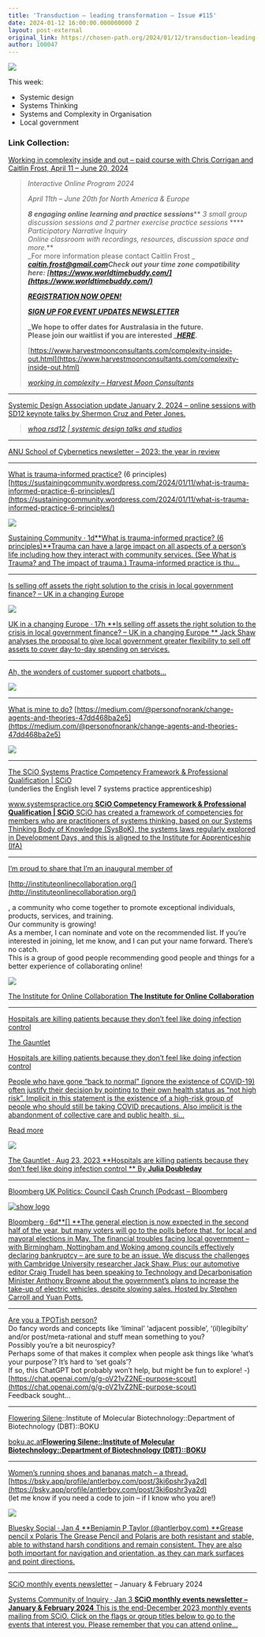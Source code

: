 ```yaml
---
title: 'Transduction — leading transformation — Issue #115'
date: 2024-01-12 16:00:00.000000000 Z
layout: post-external
original_link: https://chosen-path.org/2024/01/12/transduction-leading-transformation-issue-115/
author: 100047
---
```


![](https://chosenpath.files.wordpress.com/2024/01/423701_10150592673068702_18379878701_9136805_2098949224_n.jpg?w=720)

This week:

- Systemic design
- Systems Thinking
- Systems and Complexity in Organisation
- Local government

### Link Collection:

[Working in complexity inside and out – paid course with Chris Corrigan and Caitlin Frost, April 11 – June 20, 2024](https://stream.syscoi.com/2024/01/07/working-in-complexity-inside-and-out-paid-course-with-chris-corrigan-and-caitlin-frost-april-11-june-20-2024/)

> _Interactive Online Program 2024​_
> 
> _April 11th – June 20th for North America & Europe_
> 
> **_8 engaging online learning and practice sessions_**** _3 small group discussion sessions and 2 partner exercise practice sessions_ **** _Participatory Narrative Inquiry  
> Online classroom with recordings, resources, discussion space and more._**    
> _For more information please contact Caitlin Frost _ [**_caitin.frost@gmail.com_**](https://mail.google.com/a/redquadrant.com/mail/?view=cm&fs=1&tf=1&to=caitin.frost@gmail.com)**_Check out your time zone compatibility here: [https://www.worldtimebuddy.com/](https://www.worldtimebuddy.com/)_**
> 
> [**_REGISTRATION NOW OPEN!_**](https://harvest-moon-consultants.mykajabi.com/complexity-inside-out-registration)
> 
> [**_SIGN UP FOR EVENT UPDATES NEWSLETTER_**](https://www.harvestmoonconsultants.com/newsletter.html)
> 
> **_We hope to offer dates for Australasia in the future.  
> Please join our waitlist if you are interested _**[**_HERE_**](https://harvest-moon-consultants.mykajabi.com/cio-australasia)**_._**
> 
> [https://www.harvestmoonconsultants.com/complexity-inside-out.html](https://www.harvestmoonconsultants.com/complexity-inside-out.html)
> 
> [_working in complexity – Harvest Moon Consultants_](https://www.harvestmoonconsultants.com/complexity-inside-out.html)

* * *

[Systemic Design Association update January 2, 2024 – online sessions with SD12 keynote talks by Shermon Cruz and Peter Jones.](https://stream.syscoi.com/2024/01/06/systemic-design-association-update-january-2-2024-online-sessions-with-sd12-keynote-talks-by-shermon-cruz-and-peter-jones/)

> [_whoa rsd12 | systemic design talks and studios_](https://mailchi.mp/systemic-design/newsletter-2024-01-02?e=fcf1f3a2ab)

* * *

[ANU School of Cybernetics newsletter – 2023: the year in review](https://stream.syscoi.com/2024/01/05/anu-school-of-cybernetics-newsletter-2023-the-year-in-review/)

* * *

[What is trauma-informed practice?](https://mastodon.social/@antlerboy/111738704469527038) (6 principles) [https://sustainingcommunity.wordpress.com/2024/01/11/what-is-trauma-informed-practice-6-principles/](https://sustainingcommunity.wordpress.com/2024/01/11/what-is-trauma-informed-practice-6-principles/)

[![](https://substackcdn.com/image/fetch/w_1456,c_limit,f_auto,q_auto:good,fl_progressive:steep/https%3A%2F%2Fsubstack-post-media.s3.amazonaws.com%2Fpublic%2Fimages%2F7ba63916-86ce-46a0-a8a3-6644920adbf7_1024x634.png)](https://substackcdn.com/image/fetch/f_auto,q_auto:good,fl_progressive:steep/https%3A%2F%2Fsubstack-post-media.s3.amazonaws.com%2Fpublic%2Fimages%2F7ba63916-86ce-46a0-a8a3-6644920adbf7_1024x634.png)

[Sustaining Community · 1d**What is trauma-informed practice? (6 principles)**Trauma can have a large impact on all aspects of a person’s life including how they interact with community services. (See What is Trauma? and The impact of trauma.) Trauma-informed practice is thu…](https://sustainingcommunity.wordpress.com/2024/01/11/what-is-trauma-informed-practice-6-principles/)

* * *

[Is selling off assets the right solution to the crisis in local government finance? – UK in a changing Europe ](https://mastodon.social/@antlerboy/111738287573979068)

[![](https://substackcdn.com/image/fetch/w_1456,c_limit,f_auto,q_auto:good,fl_progressive:steep/https%3A%2F%2Fsubstack-post-media.s3.amazonaws.com%2Fpublic%2Fimages%2F44518c87-fa17-4e07-8574-b734355b28ec_2048x1301.jpeg)](https://substackcdn.com/image/fetch/f_auto,q_auto:good,fl_progressive:steep/https%3A%2F%2Fsubstack-post-media.s3.amazonaws.com%2Fpublic%2Fimages%2F44518c87-fa17-4e07-8574-b734355b28ec_2048x1301.jpeg)

[UK in a changing Europe · 17h  **Is selling off assets the right solution to the crisis in local government finance? – UK in a changing Europe ** Jack Shaw analyses the proposal to give local government greater flexibility to sell off assets to cover day-to-day spending on services.](https://ukandeu.ac.uk/is-selling-off-assets-the-right-solution-to-the-crisis-in-local-government-finance/)

* * *

[Ah, the wonders of customer support chatbots…](https://mastodon.social/@antlerboy/111737760957401443)

[![](https://substackcdn.com/image/fetch/w_1456,c_limit,f_auto,q_auto:good,fl_progressive:steep/https%3A%2F%2Fsubstack-post-media.s3.amazonaws.com%2Fpublic%2Fimages%2F6e390949-232b-4fba-85f2-34dbe0ad5a7e_326x707.jpeg)](https://substackcdn.com/image/fetch/f_auto,q_auto:good,fl_progressive:steep/https%3A%2F%2Fsubstack-post-media.s3.amazonaws.com%2Fpublic%2Fimages%2F6e390949-232b-4fba-85f2-34dbe0ad5a7e_326x707.jpeg)

* * *

[What is mine to do?](https://mastodon.social/@antlerboy/111722126585467201) [https://medium.com/@personofnorank/change-agents-and-theories-47dd468ba2e5](https://medium.com/@personofnorank/change-agents-and-theories-47dd468ba2e5)

[![](https://substackcdn.com/image/fetch/w_1456,c_limit,f_auto,q_auto:good,fl_progressive:steep/https%3A%2F%2Fsubstack-post-media.s3.amazonaws.com%2Fpublic%2Fimages%2Fe8161268-8fed-49af-9f9c-3e998f604896_360x640.jpeg)](https://substackcdn.com/image/fetch/f_auto,q_auto:good,fl_progressive:steep/https%3A%2F%2Fsubstack-post-media.s3.amazonaws.com%2Fpublic%2Fimages%2Fe8161268-8fed-49af-9f9c-3e998f604896_360x640.jpeg)

* * *

[The SCiO Systems Practice Competency Framework & Professional Qualification | SCiO ](https://mastodon.social/@antlerboy/111714604281118553)  
(underlies the English level 7 systems practice apprenticeship)

[www.systemspractice.org **SCiO Competency Framework & Professional Qualification | SCiO** SCiO has created a framework of competencies for members who are practitioners of systems thinking, based on our Systems Thinking Body of Knowledge (SysBoK), the systems laws regularly explored in Development Days, and this is aligned to the Institute for Apprenticeship (IfA)](https://www.systemspractice.org/page/scio-competency-framework-professional-qualification)

* * *

[I’m proud to share that I’m an inaugural member of ](https://mastodon.social/@antlerboy/111710392832769126)

[http://instituteonlinecollaboration.org/](http://instituteonlinecollaboration.org/)

, a community who come together to promote exceptional individuals, products, services, and training.  
Our community is growing!  
As a member, I can nominate and vote on the recommended list. If you’re interested in joining, let me know, and I can put your name forward. There’s no catch.  
This is a group of good people recommending good people and things for a better experience of collaborating online!

[![](https://substackcdn.com/image/fetch/w_1456,c_limit,f_auto,q_auto:good,fl_progressive:steep/https%3A%2F%2Fsubstack-post-media.s3.amazonaws.com%2Fpublic%2Fimages%2Ffc2b5337-f355-42a5-9407-97df3f466e85_900x600.jpeg)](https://substackcdn.com/image/fetch/f_auto,q_auto:good,fl_progressive:steep/https%3A%2F%2Fsubstack-post-media.s3.amazonaws.com%2Fpublic%2Fimages%2Ffc2b5337-f355-42a5-9407-97df3f466e85_900x600.jpeg)

[The Institute for Online Collaboration  **The Institute for Online Collaboration**](https://instituteonlinecollaboration.org/)

* * *

[Hospitals are killing patients because they don’t feel like doing infection control](https://mastodon.social/@antlerboy/111705674289721225)

[The Gauntlet](https://www.thegauntlet.news/p/hospitals-are-killing-patients-because?utm_source=substack&utm_campaign=post_embed&utm_medium=web)

[Hospitals are killing patients because they don’t feel like doing infection control](https://www.thegauntlet.news/p/hospitals-are-killing-patients-because?utm_source=substack&utm_campaign=post_embed&utm_medium=web)

[People who have gone “back to normal” (ignore the existence of COVID-19) often justify their decision by pointing to their own health status as “not high risk”. Implicit in this statement is the existence of a high-risk group of people who should still be taking COVID precautions. Also implicit is the abandonment of collective care and public health, si…](https://www.thegauntlet.news/p/hospitals-are-killing-patients-because?utm_source=substack&utm_campaign=post_embed&utm_medium=web)

[Read more](https://www.thegauntlet.news/p/hospitals-are-killing-patients-because?utm_source=substack&utm_campaign=post_embed&utm_medium=web)

[![](https://substackcdn.com/image/fetch/w_1456,c_limit,f_auto,q_auto:good,fl_progressive:steep/https%3A%2F%2Fsubstack-post-media.s3.amazonaws.com%2Fpublic%2Fimages%2Fcefb1c96-903c-47ae-be37-98500f01367b_1000x571.jpeg)](https://substackcdn.com/image/fetch/f_auto,q_auto:good,fl_progressive:steep/https%3A%2F%2Fsubstack-post-media.s3.amazonaws.com%2Fpublic%2Fimages%2Fcefb1c96-903c-47ae-be37-98500f01367b_1000x571.jpeg)

[The Gauntlet · Aug 23, 2023  **Hospitals are killing patients because they don’t feel like doing infection control ** By  **Julia Doubleday**](https://www.thegauntlet.news/p/hospitals-are-killing-patients-because)

* * *

[Bloomberg UK Politics: Council Cash Crunch (Podcast – Bloomberg ](https://mastodon.social/@antlerboy/111705139498271365)

[![show logo](https://substackcdn.com/image/fetch/w_1456,c_limit,f_auto,q_auto:good,fl_progressive:steep/https%3A%2F%2Fsubstack-post-media.s3.amazonaws.com%2Fpublic%2Fimages%2F9ecc0ca3-a303-4a30-a78a-2e761d8eed3f_500x500.jpeg "show logo")](https://substackcdn.com/image/fetch/f_auto,q_auto:good,fl_progressive:steep/https%3A%2F%2Fsubstack-post-media.s3.amazonaws.com%2Fpublic%2Fimages%2F9ecc0ca3-a303-4a30-a78a-2e761d8eed3f_500x500.jpeg)

[Bloomberg · 6d**[] **The general election is now expected in the second half of the year, but many voters will go to the polls before that, for local and mayoral elections in May. The financial troubles facing local government – with Birmingham, Nottingham and Woking among councils effectively declaring bankruptcy – are sure to be an issue. We discuss the challenges with Cambridge University researcher Jack Shaw. Plus: our automotive editor Craig Trudell has been speaking to Technology and Decarbonisation Minister Anthony Browne about the government’s plans to increase the take-up of electric vehicles, despite slowing sales. Hosted by Stephen Carroll and Yuan Potts.](https://www.bloomberg.com/news/audio/2024-01-05/bloomberg-uk-politics-council-cash-crunch-podcast)

* * *

[Are you a TPOTish person?](https://mastodon.social/@antlerboy/111704730652883089)  
Do fancy words and concepts like ‘liminal’ ‘adjacent possible’, ‘(il)legibilty’ and/or post/meta-rational and stuff mean something to you?  
Possibly you’re a bit neurospicy?  
Perhaps some of that makes it complex when people ask things like ‘what’s your purpose’? It’s hard to ‘set goals’?  
If so, this ChatGPT bot probably won’t help, but might be fun to explore! -)  
[https://chat.openai.com/g/g-oV21vZ2NE-purpose-scout](https://chat.openai.com/g/g-oV21vZ2NE-purpose-scout)  
Feedback sought…

* * *

[Flowering Silene](https://mastodon.social/@antlerboy/111703786845844063)::Institute of Molecular Biotechnology::Department of Biotechnology (DBT)::BOKU 

[boku.ac.at**Flowering Silene::Institute of Molecular Biotechnology::Department of Biotechnology (DBT)::BOKU**](https://boku.ac.at/en/dbt/arbeitsgruppenresearch-groups/research-group-laimer/research-group-laimer/news/flowering-silene)

* * *

[Women’s running shoes and bananas match – a thread. ](https://mastodon.social/@antlerboy/111700012001369169)[https://bsky.app/profile/antlerboy.com/post/3ki6pshr3ya2d](https://bsky.app/profile/antlerboy.com/post/3ki6pshr3ya2d)  
(let me know if you need a code to join – if I know who you are!)

[![](https://substackcdn.com/image/fetch/w_1456,c_limit,f_auto,q_auto:good,fl_progressive:steep/https%3A%2F%2Fsubstack-post-media.s3.amazonaws.com%2Fpublic%2Fimages%2F614b7221-7edb-4566-a949-faa727ccb00a_800x1000.jpeg)](https://substackcdn.com/image/fetch/f_auto,q_auto:good,fl_progressive:steep/https%3A%2F%2Fsubstack-post-media.s3.amazonaws.com%2Fpublic%2Fimages%2F614b7221-7edb-4566-a949-faa727ccb00a_800x1000.jpeg)

[Bluesky Social · Jan 4 **Benjamin P Taylor (@antlerboy.com) **Grease pencil x Polaris The Grease Pencil and Polaris are both resistant and stable, able to withstand harsh conditions and remain consistent. They are also both important for navigation and orientation, as they can mark surfaces and point directions.](https://bsky.app/profile/antlerboy.com/post/3ki6pshr3ya2d)

* * *

[SCiO monthly events newsletter](https://mastodon.social/@antlerboy/111696646115836579) – January & February 2024 

[Systems Community of Inquiry · Jan 3 **SCiO monthly events newsletter – January & February 2024** This is the end-December 2023 monthly events mailing from SCiO.  Click on the flags or group titles below to go to the events that interest you. Please remember that you can attend online…](https://stream.syscoi.com/2024/01/03/scio-monthly-events-newsletter-january-february-2024/)

